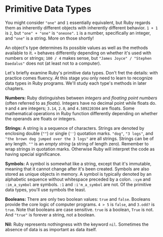 # Primitive Data Types

You might consider `"one"` and `1` essentially equivalent, but Ruby regards them
as inherently different objects with inherently different behavior. `1 + 1` is
`2`, but `"one" + "one"` is `"oneone"`. `1` is a number, specifically an
integer, and `"one"` is a string. More on those shortly!

An object's type determines its possible values as well as the methods available
to it. `+` behaves differently depending on whether it's used with numbers or
strings; `100 / 4` makes sense, but `"James Joyce" / "Stephen Daedalus"` does
not (at least not to a computer).

Let's briefly examine Ruby's primitive data types. Don't fret the details: with
practice comes fluency. At this stage you only need to learn to recognize data
types in Ruby programs. We'll study each type's methods in later chapters.

**Numbers:** Ruby distinguishes between _integers_ and _floating point numbers_ (often
referred to as _floats_). Integers have no decimal point while floats do. `9`
and `4` are integers; `3.14`, `2.0`, and `4.589220304` are floats. Some
mathematical operations in Ruby function differently depending on whether the
operands are floats or integers.

**Strings:** A string is a sequence of characters. Strings are denoted by enclosing double (`""`)
or single (`''`) quotation marks. `"dog"`, `"3 logs"`, and `"the brown dog
jumped over the 3 logs"` are all strings. Strings can be of any length. `""` is
an _empty string_ (a string of length zero). Remember to wrap strings in quotation
marks. Otherwise Ruby will interpret the code as having special significance.

**Symbols:** A symbol is somewhat like a string, except that it's immutable, meaning that it
cannot change after it's been created. Symbols are also stored as unique objects
in memory. A symbol is typically denoted by an alphabetic sequence without
whitespace preceded by a colon. `:sym` and `:im_a_symbol` are symbols. `:1` and
`:i'm_a_symbol` are not. Of the primitive data types, you'll use symbols the least.

**Booleans:** There are only two boolean values: `true` and `false`. Booleans provide the core
logic of computer programs. `4 > 5` is `false`, and `3.odd?` is `true`. Note
that booleans are case sensitive. `true` is a boolean, `True` is not. And
`"true"` is forever a string, not a boolean.

**Nil:** Ruby represents nothingness with the keyword `nil`. Sometimes the absence of data is as
important as data itself.
